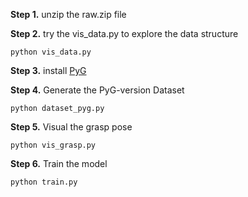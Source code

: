 
**Step 1.** unzip the raw.zip file

**Step 2.** try the vis_data.py to explore the data structure

```commandline
python vis_data.py
```


**Step 3.** install [PyG](https://pytorch-geometric.readthedocs.io/en/latest/notes/installation.html)

**Step 4.** Generate the PyG-version Dataset

```
python dataset_pyg.py
```

**Step 5.** Visual the grasp pose 

```
python vis_grasp.py
```

**Step 6.** Train the model 

```
python train.py
```


